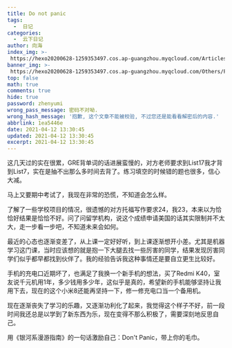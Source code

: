 ```yaml
---
title: Do not panic
tags:
  -  日记
categories:
  -  云下日记
author: 向海
index_img: >-
 https://hexo20200628-1259353497.cos.ap-guangzhou.myqcloud.com/Articles/Diary/Diary.png
banner_img: >-
 https://hexo20200628-1259353497.cos.ap-guangzhou.myqcloud.com/Others/Fluid/post/post2.jpg
top: false
math: true
comments: true
hide: true
password: zhenyumi
wrong_pass_message: 密码不对呦.
wrong_hash_message: '抱歉, 这个文章不能被校验, 不过您还是能看看解密后的内容.'
abbrlink: 1ea5446e
date: 2021-04-12 13:30:45
updated: 2021-04-12 13:30:45
excerpt: 2021-04-12 13:30:45
---
```


这几天过的实在很累，GRE背单词的话进展蛮慢的，对方老师要求到List17我才背到List7，实在是抽不出那么多时间去背了。练习填空的时候错的题也很多，信心大减。

马上又要期中考试了，我现在非常的恐慌，不知道会怎么样。

了解了一些学校项目的情况，很遗憾的对方托福写作要求24，我23，本来以为恰恰好结果是恰恰不好。问了问留学机构，说这个成绩申请美国的话其实限制并不太大，走一步看一步吧，不知道未来会如何。

最近的心态也逐渐变差了，从上课一定好好听，到上课逐渐想开小差。尤其是机器学习这门课，当时应该想的就是抱一下大腿去找一些厉害的同学，结果发现厉害同学们似乎都早都找到伙伴了。我的经验告诉我这种事情还是要自立更生比较好。

手机的充电口近期坏了，也满足了我换一个新手机的想法，买了Redmi K40，室友说千元机用1年，多少钱用多少年，这似乎是真的，希望新的手机能够坚持让我用下去，现在的这个小米8还能再坚持一下，修一修充电口当一个备用机。

现在逐渐丧失了学习的乐趣，又逐渐功利化了起来，我觉得这个样子不好，前一段时间我还总是以学到了新东西为乐，现在变得不那么积极了，需要深刻地反思自己。

用《银河系漫游指南》的一句话激励自己：Don't Panic，带上你的毛巾。